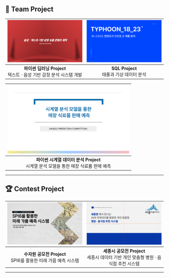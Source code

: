 ## 📂 Team Project  
| [<img src="딥러닝.png" width="387px" alt="딥러닝 프로젝트">](텍스트%2C%20음성%20감정%20딥러닝%20피피티.pdf) | [<img src="태풍.png" width="387px" alt="SQL 태풍 분석 프로젝트">](태풍%20분석.pdf) |  
|:---------------------------------------:|:---------------------------------------:|  
| **파이썬 딥러닝 Project**<br>텍스트 · 음성 기반 감정 분석 시스템 개발 | **SQL Project**<br>태풍과 기상 데이터 분석 |  

| [<img src="시계열.png" width="387px" alt="파이썬 시계열 프로젝트">](시계열분석.pdf) |  
|:---------------------------------------:|  
| **파이썬 시계열 데이터 분석 Project**<br>시계열 분석 모델을 통한 매장 식료품 판매 예측 |  

---
 
## 🏆 Contest Project  
| [<img src="수자원공모전1.png" width="387px" alt="수자원 공모전">](K_water%20최종%20공모전%20피피티.pdf) | [<img src="ppt1.png" width="387px" alt="세종시 공모전">](세종시%20공모전.pdf) |  
|:---------------------------------------:|:---------------------------------------:|  
| **수자원 공모전 Project**<br>SPI6를 활용한 미래 가뭄 예측 시스템 | **세종시 공모전 Project**<br>세종시 데이터 기반 개인 맞춤형 병원 · 음식점 추천 시스템 |


---

